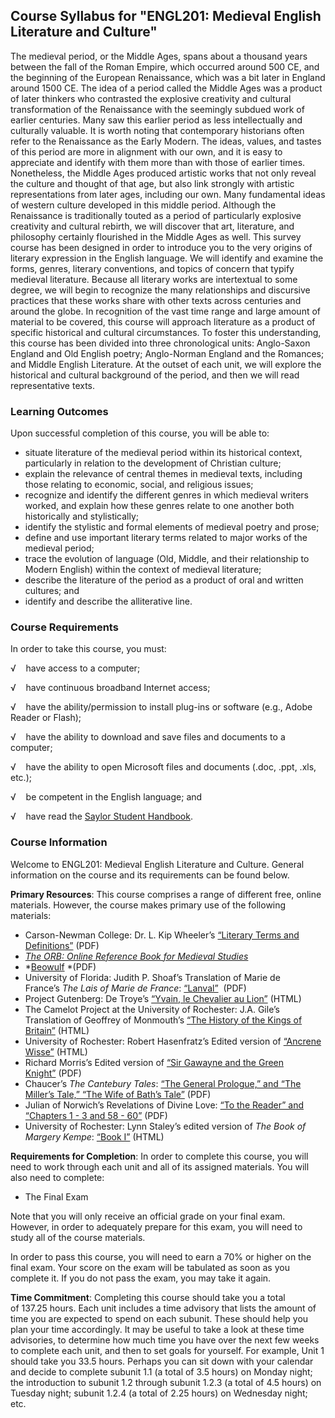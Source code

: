 Course Syllabus for "ENGL201: ­Medieval English Literature and Culture"
-----------------------------------------------------------------------

The medieval period, or the Middle Ages, spans about a thousand years
between the fall of the Roman Empire, which occurred around 500 CE, and
the beginning of the European Renaissance, which was a bit later in
England around 1500 CE. The idea of a period called the Middle Ages was
a product of later thinkers who contrasted the explosive creativity and
cultural transformation of the Renaissance with the seemingly subdued
work of earlier centuries. Many saw this earlier period as less
intellectually and culturally valuable. It is worth noting that
contemporary historians often refer to the Renaissance as the Early
Modern. The ideas, values, and tastes of this period are more in
alignment with our own, and it is easy to appreciate and identify with
them more than with those of earlier times. Nonetheless, the Middle Ages
produced artistic works that not only reveal the culture and thought of
that age, but also link strongly with artistic representations from
later ages, including our own. Many fundamental ideas of western culture
developed in this middle period. Although the Renaissance is
traditionally touted as a period of particularly explosive creativity
and cultural rebirth, we will discover that art, literature, and
philosophy certainly flourished in the Middle Ages as well. This survey
course has been designed in order to introduce you to the very origins
of literary expression in the English language. We will identify and
examine the forms, genres, literary conventions, and topics of concern
that typify medieval literature. Because all literary works are
intertextual to some degree, we will begin to recognize the many
relationships and discursive practices that these works share with other
texts across centuries and around the globe. In recognition of the vast
time range and large amount of material to be covered, this course will
approach literature as a product of specific historical and cultural
circumstances. To foster this understanding, this course has been
divided into three chronological units: Anglo-Saxon England and Old
English poetry; Anglo-Norman England and the Romances; and Middle
English Literature. At the outset of each unit, we will explore the
historical and cultural background of the period, and then we will read
representative texts.

### Learning Outcomes

Upon successful completion of this course, you will be able to:  

-   situate literature of the medieval period within its historical
    context, particularly in relation to the development of Christian
    culture;
-   explain the relevance of central themes in medieval texts, including
    those relating to economic, social, and religious issues;
-   recognize and identify the different genres in which medieval
    writers worked, and explain how these genres relate to one another
    both historically and stylistically;
-   identify the stylistic and formal elements of medieval poetry and
    prose;
-   define and use important literary terms related to major works of
    the medieval period;
-   trace the evolution of language (Old, Middle, and their relationship
    to Modern English) within the context of medieval literature;
-   describe the literature of the period as a product of oral and
    written cultures; and
-   identify and describe the alliterative line.

### Course Requirements

In order to take this course, you must:

√    have access to a computer;

√    have continuous broadband Internet access;

√    have the ability/permission to install plug-ins or software (e.g.,
Adobe Reader or Flash);

√    have the ability to download and save files and documents to a
computer;

√    have the ability to open Microsoft files and documents (.doc, .ppt,
.xls, etc.);

√    be competent in the English language; and

√    have read the [Saylor Student
Handbook](http://www.saylor.org/site/wp-content/uploads/2012/05/Saylor-StudentHandbook.pdf).

### Course Information

Welcome to ENGL201: Medieval English Literature and Culture. General
information on the course and its requirements can be found below.  
  
 **Primary Resources**: This course comprises a range of different free,
online materials. However, the course makes primary use of the following
materials:

-   Carson-Newman College: Dr. L. Kip Wheeler’s [“Literary Terms and
    Definitions”](http://www.saylor.org/site/wp-content/uploads/2012/06/Literary-Terms-and-Definitons.pdf) (PDF)
-   *[The ORB: Online Reference Book for Medieval
    Studies](http://www.the-orb.net/encyclo.html)*
-   *[Beowulf](http://www.saylor.org/site/wp-content/uploads/2012/06/BEOWULF-Full-Text.pdf) *(PDF)
-   University of Florida: Judith P. Shoaf’s Translation of Marie de
    France’s *The Lais of Marie de
    France*: [“Lanval”](http://www.clas.ufl.edu/~jshoaf/Marie/)  (PDF)
-   Project Gutenberg: De Troye’s [“Yvain, le Chevalier au
    Lion”](http://www.saylor.org/site/wp-admin/post.php?post=122&action=edit&message=1#2H_4_0005) (HTML)
-   The Camelot Project at the University of Rochester: J.A. Gile’s
    Translation of Geoffrey of
    Monmouth’s [“](http://www.lib.rochester.edu/Camelot/geofhkb.htm)[The
    History of the Kings of
    Britain”](http://www.lib.rochester.edu/Camelot/geofhkb.htm) (HTML)
-   University of Rochester: Robert Hasenfratz’s Edited version
    of [“Ancrene
    Wisse”](http://www.lib.rochester.edu/camelot/teams/hasenfratz.htm) (HTML)
-   Richard Morris’s Edited version of [“Sir Gawayne and the Green
    Knight”](http://www.saylor.org/site/wp-content/uploads/2012/06/Sir-Gawayne-and-the-Green-Knight.pdf) (PDF)
-   Chaucer’s *The Cantebury Tales*: [“The General Prologue,” and “The
    Miller’s Tale,” “The Wife of Bath’s
    Tale”](http://www.saylor.org/site/wp-content/uploads/2012/06/THE-CANTERBURY-TALES-2.pdf) (PDF)
-   Julian of Norwich’s Revelations of Divine Love: [“To the Reader” and
    “Chapters 1 - 3 and 58 -
    60”](http://www.saylor.org/site/wp-content/uploads/2012/06/Revelations-of-divine-love.pdf) (PDF)
-   University of Rochester: Lynn Staley’s edited version of *The Book
    of Margery Kempe*: [“Book
    I”](http://www.lib.rochester.edu/camelot/teams/kemp1frm.htm) (HTML)

**Requirements for Completion**: In order to complete this course, you
will need to work through each unit and all of its assigned materials.
You will also need to complete:

-   The Final Exam

Note that you will only receive an official grade on your final exam.
However, in order to adequately prepare for this exam, you will need to
study all of the course materials.  
  
 In order to pass this course, you will need to earn a 70% or higher on
the final exam. Your score on the exam will be tabulated as soon as you
complete it. If you do not pass the exam, you may take it again.  
  
 **Time Commitment**: Completing this course should take you a total
of 137.25 hours. Each unit includes a time advisory that lists the
amount of time you are expected to spend on each subunit. These should
help you plan your time accordingly. It may be useful to take a look at
these time advisories, to determine how much time you have over the next
few weeks to complete each unit, and then to set goals for yourself. For
example, Unit 1 should take you 33.5 hours. Perhaps you can sit down
with your calendar and decide to complete subunit 1.1 (a total of 3.5
hours) on Monday night; the introduction to subunit 1.2 through subunit
1.2.3 (a total of 4.5 hours) on Tuesday night; subunit 1.2.4 (a total of
2.25 hours) on Wednesday night; etc.  
  

